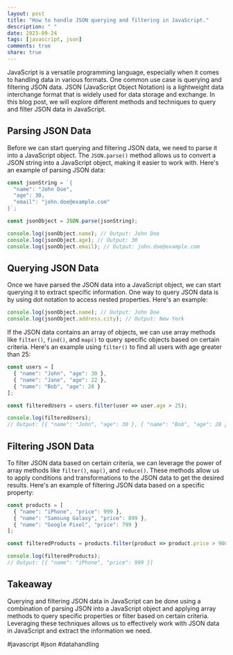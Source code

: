 ```yaml
---
layout: post
title: "How to handle JSON querying and filtering in JavaScript."
description: " "
date: 2023-09-24
tags: [javascript, json]
comments: true
share: true
---
```


JavaScript is a versatile programming language, especially when it comes to handling data in various formats. One common use case is querying and filtering JSON data. JSON (JavaScript Object Notation) is a lightweight data interchange format that is widely used for data storage and exchange. In this blog post, we will explore different methods and techniques to query and filter JSON data in JavaScript.

## Parsing JSON Data

Before we can start querying and filtering JSON data, we need to parse it into a JavaScript object. The `JSON.parse()` method allows us to convert a JSON string into a JavaScript object, making it easier to work with. Here's an example of parsing JSON data:

```javascript
const jsonString = `{
  "name": "John Doe",
  "age": 30,
  "email": "john.doe@example.com"
}`;

const jsonObject = JSON.parse(jsonString);

console.log(jsonObject.name); // Output: John Doe
console.log(jsonObject.age); // Output: 30
console.log(jsonObject.email); // Output: john.doe@example.com
```

## Querying JSON Data

Once we have parsed the JSON data into a JavaScript object, we can start querying it to extract specific information. One way to query JSON data is by using dot notation to access nested properties. Here's an example:

```javascript
console.log(jsonObject.name); // Output: John Doe
console.log(jsonObject.address.city); // Output: New York
```

If the JSON data contains an array of objects, we can use array methods like `filter()`, `find()`, and `map()` to query specific objects based on certain criteria. Here's an example using `filter()` to find all users with age greater than 25:

```javascript
const users = [
  { "name": "John", "age": 30 },
  { "name": "Jane", "age": 22 },
  { "name": "Bob", "age": 28 }
];

const filteredUsers = users.filter(user => user.age > 25);

console.log(filteredUsers);
// Output: [{ "name": "John", "age": 30 }, { "name": "Bob", "age": 28 }]
```

## Filtering JSON Data

To filter JSON data based on certain criteria, we can leverage the power of array methods like `filter()`, `map()`, and `reduce()`. These methods allow us to apply conditions and transformations to the JSON data to get the desired results. Here's an example of filtering JSON data based on a specific property:

```javascript
const products = [
  { "name": "iPhone", "price": 999 },
  { "name": "Samsung Galaxy", "price": 899 },
  { "name": "Google Pixel", "price": 799 }
];

const filteredProducts = products.filter(product => product.price > 900);

console.log(filteredProducts);
// Output: [{ "name": "iPhone", "price": 999 }]
```

## Takeaway

Querying and filtering JSON data in JavaScript can be done using a combination of parsing JSON into a JavaScript object and applying array methods to query specific properties or filter based on certain criteria. Leveraging these techniques allows us to effectively work with JSON data in JavaScript and extract the information we need.

#javascript #json #datahandling